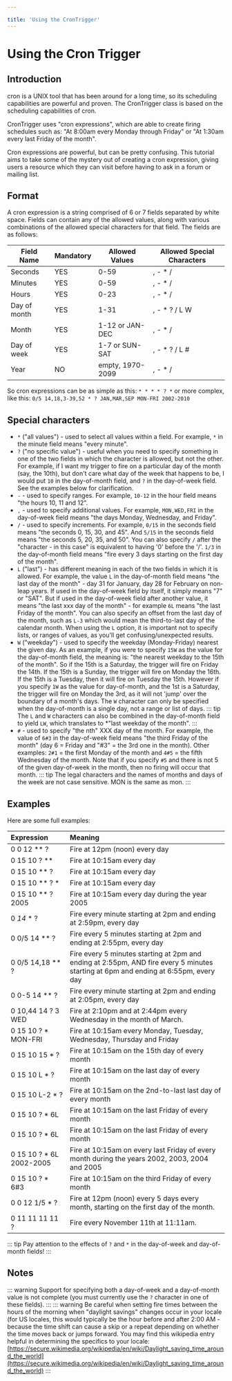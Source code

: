 ```yaml
---

title: 'Using the CronTrigger'
---
```


# Using the Cron Trigger

## Introduction

cron is a UNIX tool that has been around for a long time, so its scheduling capabilities are powerful and proven.
The CronTrigger class is based on the scheduling capabilities of cron.

CronTrigger uses "cron expressions", which are able to create firing schedules such as: "At 8:00am every Monday through Friday" or "At 1:30am every last Friday of the month".

Cron expressions are powerful, but can be pretty confusing. This tutorial aims to take some of the mystery out of creating a cron expression,
giving users a resource which they can visit before having to ask in a forum or mailing list.

## Format

A cron expression is a string comprised of 6 or 7 fields separated by white space.
Fields can contain any of the allowed values, along with various combinations of the allowed special characters for that field. The fields are as follows:

| Field Name   | Mandatory | Allowed Values   | Allowed Special Characters |
|--------------|-----------|------------------|----------------------------|
| Seconds      | YES       | 0-59             | , - * /                    |
| Minutes      | YES       | 0-59             | , - * /                    |
| Hours        | YES       | 0-23             | , - * /                    |
| Day of month | YES       | 1-31             | , - * ? / L W              |
| Month        | YES       | 1-12 or JAN-DEC  | , - * /                    |
| Day of week  | YES       | 1-7 or SUN-SAT   | , - * ? / L #              |
| Year         | NO        | empty, 1970-2099 | , - * /                    |

So cron expressions can be as simple as this: `* * * * ? *`
or more complex, like this: `0/5 14,18,3-39,52 * ? JAN,MAR,SEP MON-FRI 2002-2010`

## Special characters

* `*` ("all values") - used to select all values within a field. For example, `*` in the minute field means "every minute".
* `?` ("no specific value") - useful when you need to specify something in one of the two fields in which the character is allowed, but not the other.
For example, if I want my trigger to fire on a particular day of the month (say, the 10th), but don't care what day of the week that happens to be,
I would put `10` in the day-of-month field, and `?` in the day-of-week field. See the examples below for clarification.
* `-` - used to specify ranges. For example, `10-12` in the hour field means "the hours 10, 11 and 12".
* `,` - used to specify additional values. For example, `MON,WED,FRI` in the day-of-week field means "the days Monday, Wednesday, and Friday".
* `/` - used to specify increments. For example, `0/15` in the seconds field means "the seconds 0, 15, 30, and 45".
And `5/15` in the seconds field means "the seconds 5, 20, 35, and 50".
You can also specify `/` after the "character - in this case" is equivalent to having '0' before the '/'.
 `1/3` in the day-of-month field means "fire every 3 days starting on the first day of the month".
* `L` ("last") - has different meaning in each of the two fields in which it is allowed.
For example, the value `L` in the day-of-month field means "the last day of the month" - day 31 for January, day 28 for February on non-leap years.
If used in the day-of-week field by itself, it simply means "7" or "SAT". But if used in the day-of-week field after another value, it means "the last xxx day of the month" -
for example `6L` means "the last Friday of the month". You can also specify an offset from the last day of the month, such as `L-3` which
would mean the third-to-last day of the calendar month. When using the `L` option, it is important not to specify lists, or ranges of values,
as you'll get confusing/unexpected results.
* `W` ("weekday") - used to specify the weekday (Monday-Friday) nearest the given day.
As an example, if you were to specify `15W` as the value for the day-of-month field, the meaning is: "the nearest weekday to the 15th of the month".
So if the 15th is a Saturday, the trigger will fire on Friday the 14th. If the 15th is a Sunday, the trigger will fire on Monday the 16th. If the 15th is a Tuesday,
then it will fire on Tuesday the 15th. However if you specify `1W` as the value for day-of-month, and the 1st is a Saturday, the trigger will fire on Monday the 3rd,
as it will not 'jump' over the boundary of a month's days. The `W` character can only be specified when the day-of-month is a single day, not a range or list of days.
::: tip
 The `L` and `W` characters can also be combined in the day-of-month field to yield `LW`, which translates to *"last weekday of the month".
:::
* `#` - used to specify "the nth" XXX day of the month. For example, the value of `6#3` in the day-of-week field means
"the third Friday of the month" (day 6 = Friday and "#3" = the 3rd one in the month).
Other examples: `2#1` = the first Monday of the month and `4#5` = the fifth Wednesday of the month.
Note that if you specify `#5` and there is not 5 of the given day-of-week in the month, then no firing will occur that month.
::: tip
The legal characters and the names of months and days of the week are not case sensitive. MON is the same as mon.
:::

## Examples

Here are some full examples:

| Expression               | Meaning                                                                                                                             |
|:-------------------------|:------------------------------------------------------------------------------------------------------------------------------------|
| 0 0 12 ** ?              | Fire at 12pm (noon) every day                                                                                                       |
| 0 15 10 ? **             | Fire at 10:15am every day                                                                                                           |
| 0 15 10 ** ?             | Fire at 10:15am every day                                                                                                           |
| 0 15 10 ** ? *           | Fire at 10:15am every day                                                                                                           |
| 0 15 10 ** ? 2005        | Fire at 10:15am every day during the year 2005                                                                                      |
| 0 *14* * ?               | Fire every minute starting at 2pm and ending at 2:59pm, every day                                                                   |
| 0 0/5 14 ** ?            | Fire every 5 minutes starting at 2pm and ending at 2:55pm, every day                                                                |
| 0 0/5 14,18 ** ?         | Fire every 5 minutes starting at 2pm and ending at 2:55pm, AND fire every 5 minutes starting at 6pm and ending at 6:55pm, every day |
| 0 0-5 14 ** ?            | Fire every minute starting at 2pm and ending at 2:05pm, every day                                                                   |
| 0 10,44 14 ? 3 WED       | Fire at 2:10pm and at 2:44pm every Wednesday in the month of March.                                                                 |
| 0 15 10 ? * MON-FRI      | Fire at 10:15am every Monday, Tuesday, Wednesday, Thursday and Friday                                                               |
| 0 15 10 15 * ?           | Fire at 10:15am on the 15th day of every month                                                                                      |
| 0 15 10 L * ?            | Fire at 10:15am on the last day of every month                                                                                      |
| 0 15 10 L-2 * ?          | Fire at 10:15am on the 2nd-to-last last day of every month                                                                          |
| 0 15 10 ? * 6L           | Fire at 10:15am on the last Friday of every month                                                                                   |
| 0 15 10 ? * 6L           | Fire at 10:15am on the last Friday of every month                                                                                   |
| 0 15 10 ? * 6L 2002-2005 | Fire at 10:15am on every last Friday of every month during the years 2002, 2003, 2004 and 2005                                      |
| 0 15 10 ? * 6#3          | Fire at 10:15am on the third Friday of every month                                                                                  |
| 0 0 12 1/5 * ?           | Fire at 12pm (noon) every 5 days every month, starting on the first day of the month.                                               |
| 0 11 11 11 11 ?          | Fire every November 11th at 11:11am.                                                                                                |

::: tip
Pay attention to the effects of `?` and `*` in the day-of-week and day-of-month fields!
:::

## Notes

::: warning
Support for specifying both a day-of-week and a day-of-month value is not complete (you must currently use the `?` character in one of these fields).
:::
::: warning
Be careful when setting fire times between the hours of the morning when "daylight savings" changes occur in your locale (for US locales, this would typically be the hour before and after 2:00 AM - because the time shift can cause a skip or a repeat depending on whether the time moves back or jumps forward. You may find this wikipedia entry helpful in determining the specifics to your locale:
[https://secure.wikimedia.org/wikipedia/en/wiki/Daylight_saving_time_around_the_world](https://secure.wikimedia.org/wikipedia/en/wiki/Daylight_saving_time_around_the_world)
:::
